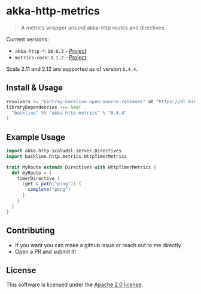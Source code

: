 # akka-http-metrics

> A metrics wrapper around akka-http routes and directives.

Current versions:

- `akka-http-*`: `10.0.3` - [Project](https://github.com/akka/akka-http)
- `metrics-core`: `3.1.2` - [Project](https://github.com/dropwizard/metrics)

Scala 2.11 and 2.12 are supported as of version `0.4.4`.

## Install & Usage

```scala
resolvers += "bintray-backline-open-source-releases" at "https://dl.bintray.com/backline/open-source"
libraryDependencies ++= Seq(
  "backline" %% "akka-http-metrics" % "0.4.4"
)
```

## Example Usage

```scala
import akka.http.scaladsl.server.Directives
import backline.http.metrics.HttpTimerMetrics

trait MyRoute extends Directives with HttpTimerMetrics {
  def myRoute = {
    timerDirective {
      (get & path("ping")) {
        complete("pong")
      }
    }
  }
}
```

## Contributing

- If you want you can make a github issue or reach out to me directly.
- Open a PR and submit it!

## License

This software is licensed under the [Apache 2.0 license](LICENSE).
